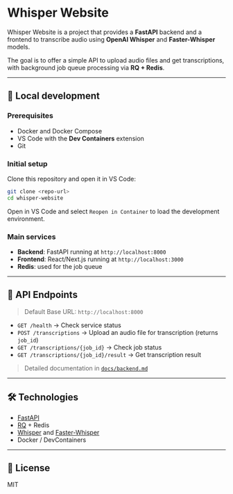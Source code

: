 # Whisper Website

Whisper Website is a project that provides a **FastAPI** backend and a frontend to transcribe audio using **OpenAI Whisper** and **Faster-Whisper** models.

The goal is to offer a simple API to upload audio files and get transcriptions, with background job queue processing via **RQ + Redis**.

---

## 🚀 Local development

### Prerequisites

- Docker and Docker Compose
- VS Code with the **Dev Containers** extension
- Git

### Initial setup

Clone this repository and open it in VS Code:

```bash
git clone <repo-url>
cd whisper-website
```

Open in VS Code and select `Reopen in Container` to load the development environment.

### Main services

- **Backend**: FastAPI running at `http://localhost:8000`
- **Frontend**: React/Next.js running at `http://localhost:3000`
- **Redis**: used for the job queue

---

## 📌 API Endpoints

> Default Base URL: `http://localhost:8000`

- `GET /health` → Check service status
- `POST /transcriptions` → Upload an audio file for transcription (returns `job_id`)
- `GET /transcriptions/{job_id}` → Check job status
- `GET /transcriptions/{job_id}/result` → Get transcription result

> Detailed documentation in [`docs/backend.md`](docs/backend.md)

---

## 🛠️ Technologies

- [FastAPI](https://fastapi.tiangolo.com/)
- [RQ](https://python-rq.org/) + Redis
- [Whisper](https://github.com/openai/whisper) and [Faster-Whisper](https://github.com/guillaumekln/faster-whisper)
- Docker / DevContainers

---

## 📄 License

MIT
